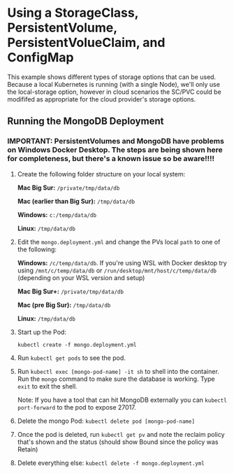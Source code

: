 # Using a StorageClass, PersistentVolume, PersistentVolueClaim, and ConfigMap

This example shows different types of storage options that can be used. Because a local Kubernetes is running (with a single Node), we'll
only use the local-storage option, however in cloud scenarios the SC/PVC could be modififed as appropriate for the cloud provider's storage options.

## Running the MongoDB Deployment

### IMPORTANT: PersistentVolumes and MongoDB have problems on **Windows Docker Desktop**. The steps are being shown here for completeness, but there's a known issue so be aware!!!!

1. Create the following folder structure on your local system:

    **Mac Big Sur:** `/private/tmp/data/db`

    **Mac (earlier than Big Sur):** `/tmp/data/db`

    **Windows:**   `c:/temp/data/db`

    **Linux:** `/tmp/data/db`

2. Edit the `mongo.deployment.yml` and change the PVs local `path` to one of the following:

    **Windows:**  `/c/temp/data/db`. If you're using WSL with Docker desktop try using `/mnt/c/temp/data/db` or `/run/desktop/mnt/host/c/temp/data/db` (depending on your WSL version and setup)

    **Mac Big Sur+:** `/private/tmp/data/db`

    **Mac (pre Big Sur):** `/tmp/data/db`

    **Linux:** `/tmp/data/db`

3. Start up the Pod:

    `kubectl create -f mongo.deployment.yml`

4. Run `kubectl get pods` to see the pod.
5. Run `kubectl exec [mongo-pod-name] -it sh` to shell into the container. Run the `mongo` command to make sure the database is working. Type `exit` to exit the shell.

    Note: If you have a tool that can hit MongoDB externally you can `kubectl port-forward` to the pod to expose 27017.

6. Delete the mongo Pod: `kubectl delete pod [mongo-pod-name]`
7. Once the pod is deleted, run `kubectl get pv` and note the reclaim policy that's shown and the status (should show Bound since the policy was Retain)
8. Delete everything else: `kubectl delete -f mongo.deployment.yml`